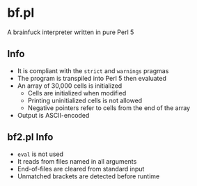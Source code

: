 # bf.pl

A brainfuck interpreter written in pure Perl 5

## Info

- It is compliant with the `strict` and `warnings` pragmas
- The program is transpiled into Perl 5 then evaluated
- An array of 30,000 cells is initialized
	- Cells are initialized when modified
	- Printing uninitialized cells is not allowed
	- Negative pointers refer to cells from the end of the array
- Output is ASCII-encoded

## bf2.pl Info

- `eval` is not used
- It reads from files named in all arguments
- End-of-files are cleared from standard input
- Unmatched brackets are detected before runtime

